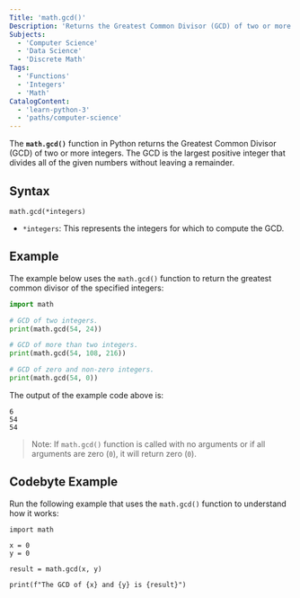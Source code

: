 ```yaml
---
Title: 'math.gcd()'
Description: 'Returns the Greatest Common Divisor (GCD) of two or more integers.'
Subjects:
  - 'Computer Science'
  - 'Data Science'
  - 'Discrete Math'
Tags:
  - 'Functions'
  - 'Integers'
  - 'Math'
CatalogContent:
  - 'learn-python-3'
  - 'paths/computer-science'
---
```


The **`math.gcd()`** function in Python returns the Greatest Common Divisor (GCD) of two or more integers. The GCD is the largest positive integer that divides all of the given numbers without leaving a remainder.

## Syntax

```pseudo
math.gcd(*integers)
```

- `*integers`: This represents the integers for which to compute the GCD.

## Example

The example below uses the `math.gcd()` function to return the greatest common divisor of the specified integers:

```py
import math

# GCD of two integers.
print(math.gcd(54, 24))

# GCD of more than two integers.
print(math.gcd(54, 108, 216))

# GCD of zero and non-zero integers.
print(math.gcd(54, 0))
```

The output of the example code above is:

```shell
6
54
54
```

> Note: If `math.gcd()` function is called with no arguments or if all arguments are zero (`0`), it will return zero (`0`).

## Codebyte Example

Run the following example that uses the `math.gcd()` function to understand how it works:

```codebyte/python
import math

x = 0
y = 0

result = math.gcd(x, y)

print(f"The GCD of {x} and {y} is {result}")
```
